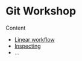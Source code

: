 # Git Workshop

Content

* [Linear workflow](linear-workflow.md)
* [Inspecting](inspecting.md)
* ...